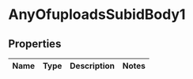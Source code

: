 # AnyOfuploadsSubidBody1

## Properties
Name | Type | Description | Notes
------------ | ------------- | ------------- | -------------
